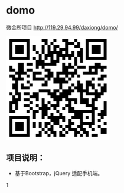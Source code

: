 # domo
微金所项目
http://119.29.94.99/daxiong/domo/

![6](https://github.com/zzzkun/domo/blob/master/domo/1533279252.png)

 项目说明：
 --------
 * 基于Bootstrap，jQuery 适配手机端。

1
